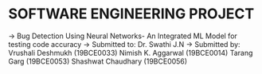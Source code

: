 # SOFTWARE ENGINEERING PROJECT
-> Bug Detection Using Neural Networks- An Integrated ML Model for testing code accuracy
-> Submitted to: Dr. Swathi J.N
-> Submitted by: 
    Vrushali Deshmukh (19BCE0033)
    Nimish K. Aggarwal (19BCE0014)
    Tarang Garg (19BCE0053)
    Shashwat Chaudhary (19BCE0056)

